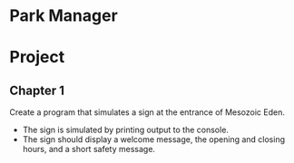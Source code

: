 # Park Manager

# Project 

## Chapter 1
Create a program that simulates a sign at the entrance of Mesozoic Eden. 
* The sign is simulated by printing output to the console. 
* The sign should display a welcome message, the opening and closing hours, and a short safety message.
